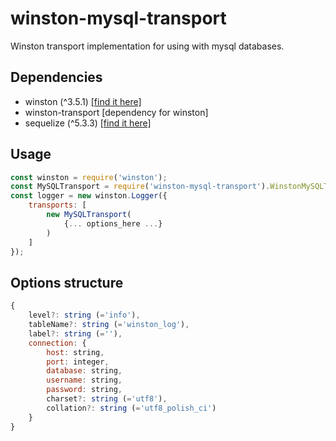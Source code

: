 # winston-mysql-transport

Winston transport implementation for using with mysql databases.

## Dependencies

* winston (^3.5.1) [[find it here]](https://www.npmjs.com/package/winston)
* winston-transport [dependency for winston]
* sequelize (^5.3.3) [[find it here]](http://docs.sequelizejs.com/)

## Usage
```javascript
const winston = require('winston');
const MySQLTransport = require('winston-mysql-transport').WinstonMySQLTransport;
const logger = new winston.Logger({
    transports: [
        new MySQLTransport(
            {... options_here ...}
        )
    ]
});
```

## Options structure
```javascript
{
    level?: string (='info'),
    tableName?: string (='winston_log'),
    label?: string (=''),
    connection: {
        host: string,
        port: integer,
        database: string,
        username: string,
        password: string,
        charset?: string (='utf8'),
        collation?: string (='utf8_polish_ci')
    }
}
```
